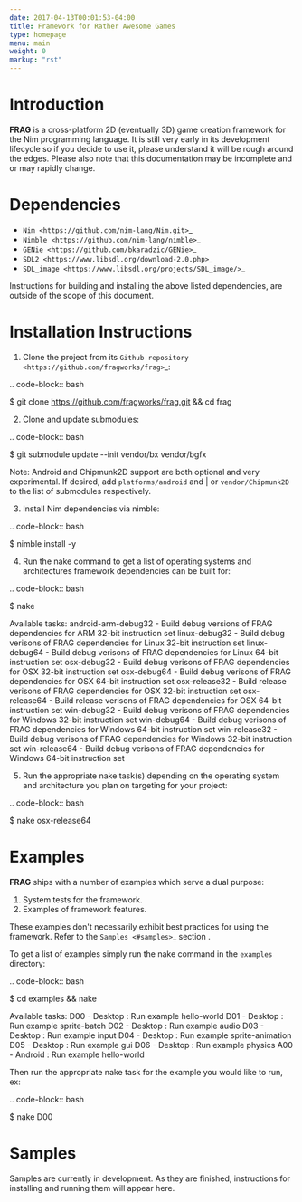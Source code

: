 ```yaml
---
date: 2017-04-13T00:01:53-04:00
title: Framework for Rather Awesome Games
type: homepage
menu: main
weight: 0
markup: "rst"
---
```


Introduction
============

**FRAG** is a cross-platform 2D (eventually 3D) game creation framework for the Nim programming language.
It is still very early in its development lifecycle so if you decide to use it, please understand it will be rough around the edges.
Please also note that this documentation may be incomplete and or may rapidly change.

Dependencies
============
- `Nim <https://github.com/nim-lang/Nim.git>`_
- `Nimble <https://github.com/nim-lang/nimble>`_
- `GENie <https://github.com/bkaradzic/GENie>`_
- `SDL2 <https://www.libsdl.org/download-2.0.php>`_
- `SDL_image <https://www.libsdl.org/projects/SDL_image/>`_

Instructions for building and installing the above listed dependencies, are outside of the scope of this document.

Installation Instructions
=========================

1. Clone the project from its `Github repository <https://github.com/fragworks/frag>`_:

.. code-block:: bash

  $ git clone https://github.com/fragworks/frag.git && cd frag

2. Clone and update submodules:

.. code-block:: bash
  
  $ git submodule update --init vendor/bx vendor/bgfx

Note: Android and Chipmunk2D support are both optional and very experimental. If desired, add `platforms/android` and | or `vendor/Chipmunk2D` to the list of submodules respectively.

3. Install Nim dependencies via nimble:

.. code-block:: bash

  $ nimble install -y

4. Run the nake command to get a list of operating systems and architectures framework dependencies can be built for:

.. code-block:: bash

  $ nake

   Available tasks:
   android-arm-debug32 - Build debug versions of FRAG dependencies for ARM 32-bit instruction set
   linux-debug32 - Build debug verisons of FRAG dependencies for Linux 32-bit instruction set
   linux-debug64 - Build debug verisons of FRAG dependencies for Linux 64-bit instruction set
   osx-debug32 - Build debug verisons of FRAG dependencies for OSX 32-bit instruction set
   osx-debug64 - Build debug verisons of FRAG dependencies for OSX 64-bit instruction set
   osx-release32 - Build release verisons of FRAG dependencies for OSX 32-bit instruction set
   osx-release64 - Build release verisons of FRAG dependencies for OSX 64-bit instruction set
   win-debug32 - Build debug verisons of FRAG dependencies for Windows 32-bit instruction set
   win-debug64 - Build debug verisons of FRAG dependencies for Windows 64-bit instruction set
   win-release32 - Build debug verisons of FRAG dependencies for Windows 32-bit instruction set
   win-release64 - Build debug verisons of FRAG dependencies for Windows 64-bit instruction set

5. Run the appropriate nake task(s) depending on the operating system and architecture you plan on targeting for your project:

.. code-block:: bash

  $ nake osx-release64

Examples
============
**FRAG** ships with a number of examples which serve a dual purpose:

1. System tests for the framework.
2. Examples of framework features.

These examples don't necessarily exhibit best practices for using the framework. Refer to the `Samples <#samples>`_ section .

To get a list of examples simply run the nake command in the `examples` directory:

.. code-block:: bash

  $ cd examples && nake

   Available tasks:
   D00 - Desktop : Run example hello-world
   D01 - Desktop : Run example sprite-batch
   D02 - Desktop : Run example audio
   D03 - Desktop : Run example input
   D04 - Desktop : Run example sprite-animation
   D05 - Desktop : Run example gui
   D06 - Desktop : Run example physics
   A00 - Android : Run example hello-world

Then run the appropriate nake task for the example you would like to run, ex:

.. code-block:: bash

  $ nake D00

Samples
============
Samples are currently in development. As they are finished, instructions for installing and running them will appear here.